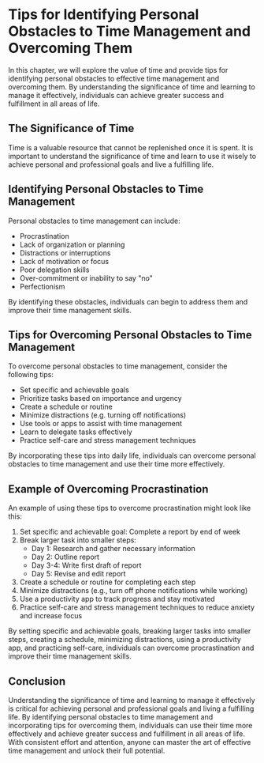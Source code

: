 Tips for Identifying Personal Obstacles to Time Management and Overcoming Them
==========================================================================================================================

In this chapter, we will explore the value of time and provide tips for identifying personal obstacles to effective time management and overcoming them. By understanding the significance of time and learning to manage it effectively, individuals can achieve greater success and fulfillment in all areas of life.

The Significance of Time
------------------------

Time is a valuable resource that cannot be replenished once it is spent. It is important to understand the significance of time and learn to use it wisely to achieve personal and professional goals and live a fulfilling life.

Identifying Personal Obstacles to Time Management
-------------------------------------------------

Personal obstacles to time management can include:

* Procrastination
* Lack of organization or planning
* Distractions or interruptions
* Lack of motivation or focus
* Poor delegation skills
* Over-commitment or inability to say "no"
* Perfectionism

By identifying these obstacles, individuals can begin to address them and improve their time management skills.

Tips for Overcoming Personal Obstacles to Time Management
---------------------------------------------------------

To overcome personal obstacles to time management, consider the following tips:

* Set specific and achievable goals
* Prioritize tasks based on importance and urgency
* Create a schedule or routine
* Minimize distractions (e.g. turning off notifications)
* Use tools or apps to assist with time management
* Learn to delegate tasks effectively
* Practice self-care and stress management techniques

By incorporating these tips into daily life, individuals can overcome personal obstacles to time management and use their time more effectively.

Example of Overcoming Procrastination
-------------------------------------

An example of using these tips to overcome procrastination might look like this:

1. Set specific and achievable goal: Complete a report by end of week
2. Break larger task into smaller steps:
   * Day 1: Research and gather necessary information
   * Day 2: Outline report
   * Day 3-4: Write first draft of report
   * Day 5: Revise and edit report
3. Create a schedule or routine for completing each step
4. Minimize distractions (e.g., turn off phone notifications while working)
5. Use a productivity app to track progress and stay motivated
6. Practice self-care and stress management techniques to reduce anxiety and increase focus

By setting specific and achievable goals, breaking larger tasks into smaller steps, creating a schedule, minimizing distractions, using a productivity app, and practicing self-care, individuals can overcome procrastination and improve their time management skills.

Conclusion
----------

Understanding the significance of time and learning to manage it effectively is critical for achieving personal and professional goals and living a fulfilling life. By identifying personal obstacles to time management and incorporating tips for overcoming them, individuals can use their time more effectively and achieve greater success and fulfillment in all areas of life. With consistent effort and attention, anyone can master the art of effective time management and unlock their full potential.
